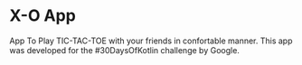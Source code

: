 # X-O App
App To Play TIC-TAC-TOE with your friends in confortable manner.
This app was developed for the #30DaysOfKotlin challenge by Google.

